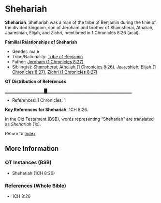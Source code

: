 # Shehariah
**Shehariah**. 
Shehariah was a man of the tribe of Benjamin during the time of the divided kingdom, son of Jeroham and brother of Shamsherai, Athaliah, Jaareshiah, Elijah, and Zichri, mentioned in 1 Chronicles 8:26 (acai). 




**Familial Relationships of Shehariah**


* Gender: male
* Tribe/Nationality: [Tribe of Benjamin](../../../groups/md/acai/Benjamin.md)
* Father: [Jeroham (1 Chronicles 8:27)](Jeroham.2.md)
* Sibling(s): [Shamsherai](Shamsherai.md), [Athaliah (1 Chronicles 8:26)](Athaliah.2.md), [Jaareshiah](Jaareshiah.md), [Elijah (1 Chronicles 8:27)](Elijah.2.md), [Zichri (1 Chronicles 8:27)](Zichri.4.md)


**OT Distribution of References**

▁▁▁▁▁▁▁▁▁▁▁▁█▁▁▁▁▁▁▁▁▁▁▁▁▁▁▁▁▁▁▁▁▁▁▁▁▁▁
* References: 1 Chronicles: 1



**Key References for Shehariah**: 
1CH 8:26. 


In the Old Testament (BSB), words representing “Shehariah” are translated as 
*Shehariah* (1x). 




Return to [Index](00-Index.md)

## More Information

### OT Instances (BSB)

* Shehariah (1CH 8:26)



### References (Whole Bible)

* 1CH 8:26



